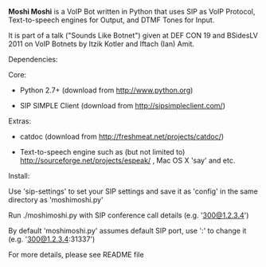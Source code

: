 **Moshi Moshi** is a VoIP Bot written in Python that uses SIP as VoIP Protocol, Text-to-speech engines for Output, and DTMF Tones for Input.

It is part of a talk ("Sounds Like Botnet") given at DEF CON 19 and BSidesLV 2011 on VoIP Botnets by Itzik Kotler and Iftach (Ian) Amit.

Dependencies:

Core:

- Python 2.7+ (download from http://www.python.org)

- SIP SIMPLE Client (download from http://sipsimpleclient.com/)

Extras:

- catdoc (download from http://freshmeat.net/projects/catdoc/)

- Text-to-speech engine such as (but not limited to) http://sourceforge.net/projects/espeak/ , Mac OS X 'say' and etc.

Install:

Use 'sip-settings' to set your SIP settings and save it as 'config' in the same directory as 'moshimoshi.py'

Run ./moshimoshi.py with SIP conference call details (e.g. '300@1.2.3.4')

By default 'moshimoshi.py' assumes default SIP port, use ':' to change it (e.g. '300@1.2.3.4:31337')

For more details, please see README file